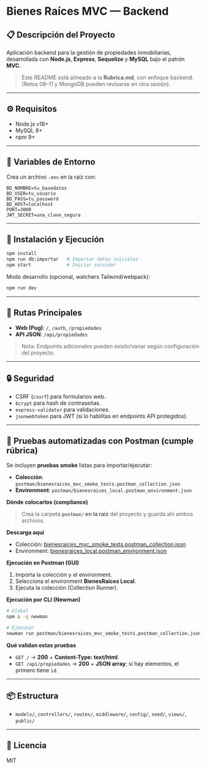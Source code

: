 # Bienes Raíces MVC — Backend

## 📋 Descripción del Proyecto
Aplicación backend para la gestión de propiedades inmobiliarias, desarrollada con **Node.js**, **Express**, **Sequelize** y **MySQL** bajo el patrón **MVC**.

> Este README está alineado a la **Rubrica.md**, con enfoque backend. (Retos 08–11 y MongoDB pueden revisarse en otra sesión).

---

## ⚙️ Requisitos
- Node.js v18+
- MySQL 8+
- npm 9+

---

## 📄 Variables de Entorno
Crea un archivo `.env` en la raíz con:
```
BD_NOMBRE=tu_basedatos
BD_USER=tu_usuario
BD_PASS=tu_password
BD_HOST=localhost
PORT=3000
JWT_SECRET=una_clave_segura
```

---

## 🚀 Instalación y Ejecución
```bash
npm install
npm run db:importar   # Importar datos iniciales
npm start             # Iniciar servidor
```

Modo desarrollo (opcional, watchers Tailwind/webpack):
```bash
npm run dev
```

---

## 🧭 Rutas Principales
- **Web (Pug)**: `/`, `/auth`, `/propiedades`  
- **API JSON**: `/api/propiedades`

> Nota: Endpoints adicionales pueden existir/variar según configuración del proyecto.

---

## 🔒 Seguridad
- CSRF (`csurf`) para formularios web.
- `bcrypt` para hash de contraseñas.
- `express-validator` para validaciones.
- `jsonwebtoken` para JWT (si lo habilitas en endpoints API protegidos).

---

## 🧪 Pruebas automatizadas con Postman (cumple rúbrica)
Se incluyen **pruebas smoke** listas para importar/ejecutar:
- **Colección**: `postman/bienesraices_mvc_smoke_tests.postman_collection.json`
- **Environment**: `postman/bienesraices_local.postman_environment.json`

**Dónde colocarlos (compliance)**  
> Crea la carpeta **`postman/` en la raíz** del proyecto y guarda ahí ambos archivos.

**Descarga aquí**  
- Colección: [bienesraices_mvc_smoke_tests.postman_collection.json](/mnt/data/postman_exports/bienesraices_mvc_smoke_tests.postman_collection.json)
- Environment: [bienesraices_local.postman_environment.json](/mnt/data/postman_exports/bienesraices_local.postman_environment.json)

**Ejecución en Postman (GUI)**
1. Importa la colección y el environment.
2. Selecciona el environment **BienesRaíces Local**.
3. Ejecuta la colección (Collection Runner).

**Ejecución por CLI (Newman)**
```bash
# Global
npm i -g newman

# Ejecutar
newman run postman/bienesraices_mvc_smoke_tests.postman_collection.json   -e postman/bienesraices_local.postman_environment.json
```

**Qué validan estas pruebas**
- `GET /` → **200** + **Content-Type: text/html**.  
- `GET /api/propiedades` → **200** + **JSON array**; si hay elementos, el primero tiene `id`.

---

## 📦 Estructura
- `models/`, `controllers/`, `routes/`, `middleware/`, `config/`, `seed/`, `views/`, `public/`

---

## 📜 Licencia
MIT
